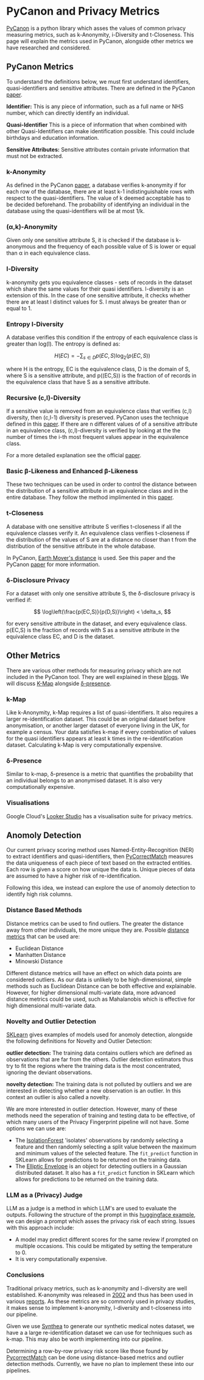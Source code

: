 # PyCanon and Privacy Metrics

[PyCanon](https://github.com/IFCA-Advanced-Computing/pycanon) is a python library which asses the values of common privacy measuring metrics, such as k-Anonymity, i-Diversity and t-Closeness. This page will explain the metrics used in PyCanon, alongside other metrics we have researched and considered.

## PyCanon Metrics

To understand the definitions below, we must first understand identifiers, quasi-identifiers and sensitive attributes. There are defined in the PyCanon [paper](https://www.nature.com/articles/s41597-022-01894-2).

**Identifier:** This is any piece of information, such as a full name or NHS number, which can directly identify an individual.

**Quasi-Identifier** This is a piece of information that when combined with other Quasi-Identifiers can make identification possible. This could include birthdays and education information.

**Sensitive Attributes:** Sensitive attributes contain private information that must not be extracted.

### k-Anonymity

As defined in the PyCanon [paper](https://www.nature.com/articles/s41597-022-01894-2), a database verifies k-anonymity if for each row of the database, there are at least k-1 indistinguishable rows with respect to the quasi-identifiers. The value of k deemed acceptable has to be decided beforehand. The probability of identifying an individual in the database using the quasi-identifiers will be at most 1/k.

### (α,k)-Anonymity

Given only one sensitive attribute S, it is checked if the database is k-anonymous and the frequency of each possible value of S is lower or equal than α in each equivalence class.

### l-Diversity

k-anonymity gets you equivalence classes - sets of records in the dataset which share the same values for their quasi identifiers. l-diversity is an extension of this. In the case of one sensitive attribute, it checks whether there are at least l distinct values for S. l must always be greater than or equal to 1.

### Entropy l-Diversity

A database verifies this condition if the entropy of each equivalence class is greater than log(l). The entropy is defined as:

$$
H(EC) = - \sum_{s \in D} p(EC,S) \log_2(p(EC,S))
$$

where H is the entropy, EC is the equivalence class, D is the domain of S, where S is a sensitive attribute, and p((EC,S)) is the fraction of of records in the equivalence class that have S as a sensitive attribute.

### Recursive (c,l)-Diversity

If a sensitive value is removed from an equivalence class that verifies (c,l) diversity, then (c,l-1) diversity is preserved. PyCanon uses the technique defined in this [paper](https://ieeexplore.ieee.org/document/1617392). If there are n different values of of a sensitive attribute in an equivalence class, (c,l)-diversity is verified by looking at the the number of times the i-th most frequent values appear in the equivalence class.

For a more detailed explanation see the official [paper](https://www.nature.com/articles/s41597-022-01894-2).

### Basic β-Likeness and Enhanced β-Likeness

These two techniques can be used in order to control the distance between the distribution of a sensitive attribute in an equivalence class and in the entire database. They follow the method implimented in this [paper](https://arxiv.org/abs/1208.0220).

### t-Closeness

A database with one sensitive attribute S verifies t-closeness if all the equivalence classes verify it. An equivalence class verifies t-closeness if the distribution of the values of S are at a distance no closer than t from the distribution of the sensitive attribute in the whole database.

In PyCanon, [Earth Mover's distance](https://ieeexplore.ieee.org/document/4221659) is used. See this paper and the PyCanon [paper](https://www.nature.com/articles/s41597-022-01894-2) for more information.

### δ-Disclosure Privacy

For a dataset with only one sensitive attribute S, the δ-disclosure privacy is verified if:

$$
\log\left(\frac{p(EC,S)}{p(D,S)}\right) < \delta_s,
$$

for every sensitive attribute in the dataset, and every equivalence class. p(EC,S) is the fraction of records with S as a sensitive attribute in the equivalence class EC, and D is the dataset.

## Other Metrics

There are various other methods for measuring privacy which are not included in the PyCanon tool. They are well explained in these [blogs](https://desfontain.es/blog/). We will discuss [K-Map](https://desfontain.es/blog/k-map.html) alongside [δ-presence](https://desfontain.es/blog/delta-presence.html). 

### k-Map

Like k-Anonymity, k-Map requires a list of quasi-identifiers. It also requires a larger re-identification dataset. This could be an original dataset before anonymisation, or another larger dataset of everyone living in the UK, for example a census. Your data satisfies k-map if every combination of values for the quasi identifiers appears at least k times in the re-identification dataset. Calculating k-Map is very computationally expensive.

### δ-Presence

Similar to k-map, δ-presence is a metric that quantifies the probability that an individual belongs to an anonymised dataset. It is also very computationally expensive.


### Visualisations

Google Cloud's [Looker Studio](https://cloud.google.com/sensitive-data-protection/docs/visualizing_re-id_risk) has a visualisation suite for privacy metrics.

## Anomoly Detection

Our current privacy scoring method uses Named-Entity-Recognition (NER) to extract identifiers and quasi-identifiers, then [PyCorrectMatch](https://github.com/computationalprivacy/pycorrectmatch) measures the data uniqueness of each piece of text based on the extracted entities. Each row is given a score on how unique the data is. Unique pieces of data are assumed to have a higher risk of re-identification.

Following this idea, we instead can explore the use of anomoly detection to identify high risk columns.

### Distance Based Methods

Distance metrics can be used to find outliers. The greater the distance away from other individuals, the more unique they are. Possible [distance metrics](https://scikit-learn.org/stable/modules/generated/sklearn.metrics.DistanceMetric.html) that can be used are:

- Euclidean Distance
- Manhatten Distance
- Minowski Distance

Different distance metrics will have an effect on which data points are considered outliers. As our data is unlikely to be high-dimensional, simple methods such as Euclidean Distance can be both effective and explainable. However, for higher dimensional multi-variate data, more advanced distance metrics could be used, such as Mahalanobis which is effective for high dimensional multi-variate data. 

### Novelty and Outlier Detection

[SKLearn](https://scikit-learn.org/stable/modules/outlier_detection.html) gives examples of models used for anomoly detection, alongside the following definitions for Novelty and Outlier Detection:

**outlier detection:**
The training data contains outliers which are defined as observations that are far from the others. Outlier detection estimators thus try to fit the regions where the training data is the most concentrated, ignoring the deviant observations.

**novelty detection:**
The training data is not polluted by outliers and we are interested in detecting whether a new observation is an outlier. In this context an outlier is also called a novelty.

We are more interested in outlier detection. However, many of these methods need the seperation of training and testing data to be effective, of which many users of the Privacy Fingerprint pipeline will not have. Some options we can use are:

- The [IsolationForest](https://scikit-learn.org/stable/modules/generated/sklearn.ensemble.IsolationForest.html#sklearn.ensemble.IsolationForest) 'isolates' observations by randomly selecting a feature and then randomly selecting a split value between the maximum and minimum values of the selected feature. The `fit_predict` function in SKLearn allows for predictions to be returned on the training data.
- The [Elliptic Envelope](https://scikit-learn.org/stable/modules/generated/sklearn.covariance.EllipticEnvelope.html#sklearn.covariance.EllipticEnvelope) is an object for detecting outliers in a Gaussian distributed dataset. It also has a `fit_predict` function in SKLearn which allows for predictions to be returned on the training data.

### LLM as a (Privacy) Judge

LLM as a judge is a method in which LLM's are used to evaluate the outputs. Following the structure of the prompt in this [huggingface example](https://huggingface.co/learn/cookbook/en/llm_judge#using-llm-as-a-judge--for-an-automated-and-versatile-evaluation), we can design a prompt which asses the privacy risk of each string. Issues with this approach include:

- A model may predict different scores for the same review if prompted on multiple occasions. This could be mitigated by setting the temperature to 0.
- It is very computationally expensive.

### Conclusions

Traditional privacy metrics, such as k-anonymity and l-diversity are well established. K-anonymity was released in [2002](https://www.worldscientific.com/doi/abs/10.1142/S0218488502001648) and thus has been used in various [reports](https://link.springer.com/chapter/10.1007/978-3-642-01718-6_4). As these metrics are so commonly used in privacy studies, it makes sense to implement k-anonymity, l-diversity and t-closeness into our pipeline. 

Given we use [Synthea](https://synthetichealth.github.io/synthea/) to generate our synthetic medical notes dataset, we have a a large re-identification dataset we can use for techniques such as k-map. This may also be worth implementing into our pipeline.

Determining a row-by-row privacy risk score like those found by [PycorrectMatch](../correct-match/what-is-correct-match.md) can be done using distance-based metrics and outlier detection methods. Currently, we have no plan to implement these into our pipelines. 
